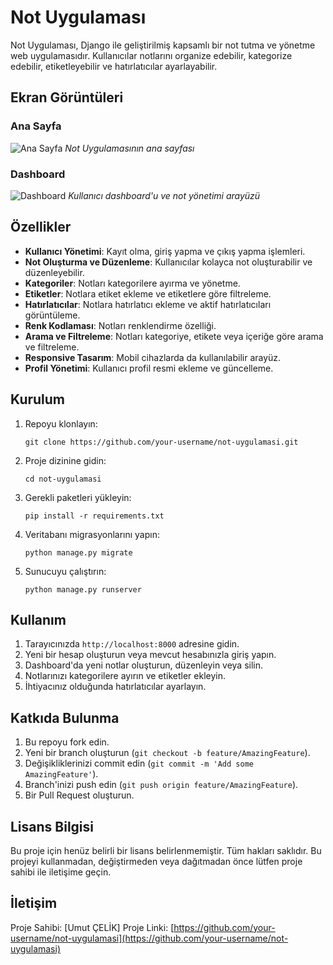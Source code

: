 # Not Uygulaması

Not Uygulaması, Django ile geliştirilmiş kapsamlı bir not tutma ve yönetme web uygulamasıdır. Kullanıcılar notlarını organize edebilir, kategorize edebilir, etiketleyebilir ve hatırlatıcılar ayarlayabilir.

## Ekran Görüntüleri

### Ana Sayfa
![Ana Sayfa](screenshots/index.png)
*Not Uygulamasının ana sayfası*

### Dashboard
![Dashboard](screenshots/dashboard.png)
*Kullanıcı dashboard'u ve not yönetimi arayüzü*

## Özellikler

- **Kullanıcı Yönetimi**: Kayıt olma, giriş yapma ve çıkış yapma işlemleri.
- **Not Oluşturma ve Düzenleme**: Kullanıcılar kolayca not oluşturabilir ve düzenleyebilir.
- **Kategoriler**: Notları kategorilere ayırma ve yönetme.
- **Etiketler**: Notlara etiket ekleme ve etiketlere göre filtreleme.
- **Hatırlatıcılar**: Notlara hatırlatıcı ekleme ve aktif hatırlatıcıları görüntüleme.
- **Renk Kodlaması**: Notları renklendirme özelliği.
- **Arama ve Filtreleme**: Notları kategoriye, etikete veya içeriğe göre arama ve filtreleme.
- **Responsive Tasarım**: Mobil cihazlarda da kullanılabilir arayüz.
- **Profil Yönetimi**: Kullanıcı profil resmi ekleme ve güncelleme.

## Kurulum

1. Repoyu klonlayın:
   ```
   git clone https://github.com/your-username/not-uygulamasi.git
   ```

2. Proje dizinine gidin:
   ```
   cd not-uygulamasi
   ```

3. Gerekli paketleri yükleyin:
   ```
   pip install -r requirements.txt
   ```

4. Veritabanı migrasyonlarını yapın:
   ```
   python manage.py migrate
   ```

5. Sunucuyu çalıştırın:
   ```
   python manage.py runserver
   ```

## Kullanım

1. Tarayıcınızda `http://localhost:8000` adresine gidin.
2. Yeni bir hesap oluşturun veya mevcut hesabınızla giriş yapın.
3. Dashboard'da yeni notlar oluşturun, düzenleyin veya silin.
4. Notlarınızı kategorilere ayırın ve etiketler ekleyin.
5. İhtiyacınız olduğunda hatırlatıcılar ayarlayın.

## Katkıda Bulunma

1. Bu repoyu fork edin.
2. Yeni bir branch oluşturun (`git checkout -b feature/AmazingFeature`).
3. Değişikliklerinizi commit edin (`git commit -m 'Add some AmazingFeature'`).
4. Branch'inizi push edin (`git push origin feature/AmazingFeature`).
5. Bir Pull Request oluşturun.

## Lisans Bilgisi

Bu proje için henüz belirli bir lisans belirlenmemiştir. Tüm hakları saklıdır. Bu projeyi kullanmadan, değiştirmeden veya dağıtmadan önce lütfen proje sahibi ile iletişime geçin.

## İletişim

Proje Sahibi: [Umut ÇELİK]
Proje Linki: [https://github.com/your-username/not-uygulamasi](https://github.com/your-username/not-uygulamasi)
